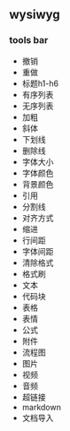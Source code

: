 ## wysiwyg

### tools bar

- 撤销
- 重做
- 标题h1-h6
- 有序列表
- 无序列表
- 加粗
- 斜体
- 下划线
- 删除线
- 字体大小
- 字体颜色
- 背景颜色
- 引用
- 分割线
- 对齐方式
- 缩进
- 行间距
- 字体间距
- 清除格式
- 格式刷
- 文本
- 代码块
- 表格
- 表情
- 公式
- 附件
- 流程图
- 图片
- 视频
- 音频
- 超链接
- markdown
- 文档导入










